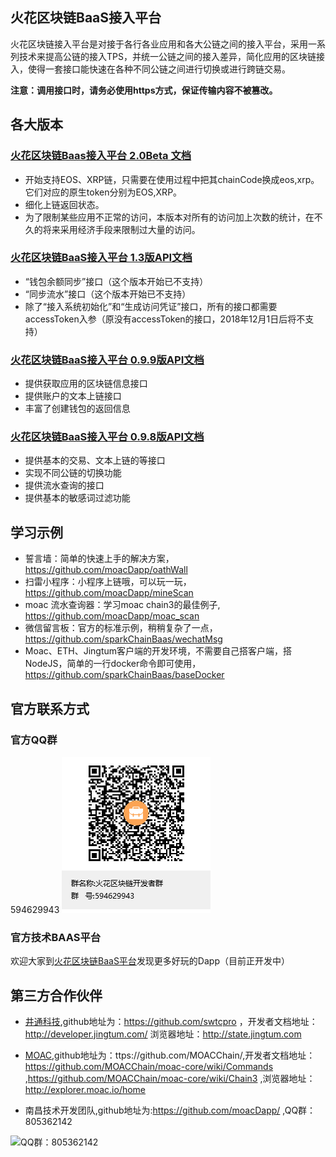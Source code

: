 ## 火花区块链BaaS接入平台

火花区块链接入平台是对接于各行各业应用和各大公链之间的接入平台，采用一系列技术来提高公链的接入TPS，并统一公链之间的接入差异，简化应用的区块链接入，使得一套接口能快速在各种不同公链之间进行切换或进行跨链交易。

**注意：调用接口时，请务必使用https方式，保证传输内容不被篡改。**

## 各大版本

### <a href="./doc/v1.3/index.md"> 火花区块链Baas接入平台 2.0Beta 文档</a>

   - 开始支持EOS、XRP链，只需要在使用过程中把其chainCode换成eos,xrp。它们对应的原生token分别为EOS,XRP。
   - 细化上链返回状态。
   - 为了限制某些应用不正常的访问，本版本对所有的访问加上次数的统计，在不久的将来采用经济手段来限制过大量的访问。

### <a href="./doc/v1.3/index.md"> 火花区块链BaaS接入平台 1.3版API文档</a>
   - “钱包余额同步”接口（这个版本开始已不支持）
   - “同步流水”接口（这个版本开始已不支持）
   - 除了“接入系统初始化”和“生成访问凭证”接口，所有的接口都需要accessToken入参（原没有accessToken的接口，2018年12月1日后将不支持）

### <a href="./doc/v0.9.9/index.md"> 火花区块链BaaS接入平台 0.9.9版API文档</a>
   - 提供获取应用的区块链信息接口
   - 提供账户的文本上链接口
   - 丰富了创建钱包的返回信息


### <a href="./doc/v0.9.8/index.md"> 火花区块链BaaS接入平台 0.9.8版API文档</a>
   - 提供基本的交易、文本上链的等接口
   - 实现不同公链的切换功能
   - 提供流水查询的接口
   - 提供基本的敏感词过滤功能

## 学习示例

 - 誓言墙：简单的快速上手的解决方案，https://github.com/moacDapp/oathWall
 - 扫雷小程序：小程序上链哦，可以玩一玩，https://github.com/moacDapp/mineScan
 - moac 流水查询器：学习moac chain3的最佳例子, https://github.com/moacDapp/moac_scan
 - 微信留言板：官方的标准示例，稍稍复杂了一点，https://github.com/sparkChainBaas/wechatMsg
 - Moac、ETH、Jingtum客户端的开发环境，不需要自己搭客户端，搭NodeJS，简单的一行docker命令即可使用，https://github.com/sparkChainBaas/baseDocker

## 官方联系方式

### 官方QQ群
  594629943
![QQ群：594629943](./doc/sp.png)

### 官方技术BAAS平台
  欢迎大家到<a href="http://baas.sparkchain.cn/">火花区块链BaaS平台</a>发现更多好玩的Dapp（目前正开发中）


## 第三方合作伙伴

 - <a href="https://www.jingtum.com/">井通科技</a>,github地址为：https://github.com/swtcpro ，开发者文档地址：http://developer.jingtum.com/  浏览器地址：http://state.jingtum.com

 - <a href="http://www.moac.io/">MOAC</a>,github地址为：ttps://github.com/MOACChain/,开发者文档地址：https://github.com/MOACChain/moac-core/wiki/Commands ,https://github.com/MOACChain/moac-core/wiki/Chain3 ,浏览器地址：http://explorer.moac.io/home

 - 南昌技术开发团队,github地址为:https://github.com/moacDapp/ ,QQ群：805362142

 ![QQ群：805362142](./doc/nc.png)

